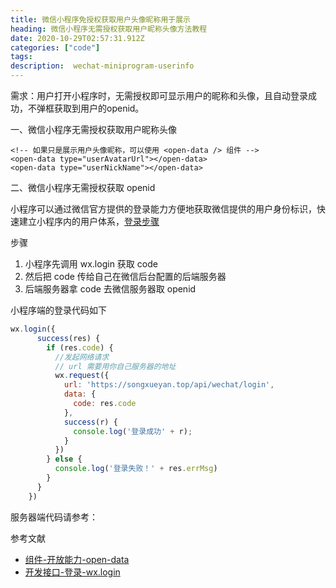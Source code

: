 ```yaml
---
title: 微信小程序免授权获取用户头像昵称用于展示
heading: 微信小程序无需授权获取用户昵称头像方法教程
date: 2020-10-29T02:57:31.912Z
categories: ["code"]
tags: 
description:  wechat-miniprogram-userinfo
---
```


需求：用户打开小程序时，无需授权即可显示用户的昵称和头像，且自动登录成功，不弹框获取到用户的openid。






一、微信小程序无需授权获取用户昵称头像

```
<!-- 如果只是展示用户头像昵称，可以使用 <open-data /> 组件 -->
<open-data type="userAvatarUrl"></open-data>
<open-data type="userNickName"></open-data>

```


二、微信小程序无需授权获取 openid

小程序可以通过微信官方提供的登录能力方便地获取微信提供的用户身份标识，快速建立小程序内的用户体系，[登录步骤](https://developers.weixin.qq.com/miniprogram/dev/framework/open-ability/login.html)

步骤
1. 小程序先调用 wx.login 获取 code
2. 然后把 code 传给自己在微信后台配置的后端服务器
3. 后端服务器拿 code 去微信服务器取 openid

小程序端的登录代码如下
```javascript
wx.login({
      success(res) {
        if (res.code) {
          //发起网络请求
          // url 需要用你自己服务器的地址
          wx.request({
            url: 'https://songxueyan.top/api/wechat/login',
            data: {
              code: res.code
            },
            success(r) {
              console.log('登录成功' + r);
            }
          })
        } else {
          console.log('登录失败！' + res.errMsg)
        }
      }
    })
```

服务器端代码请参考：

参考文献

- [组件-开放能力-open-data](https://developers.weixin.qq.com/miniprogram/dev/api/open-api/user-info/wx.getUserInfo.html)
- [开发接口-登录-wx.login](https://developers.weixin.qq.com/miniprogram/dev/api/open-api/login/wx.login.html)